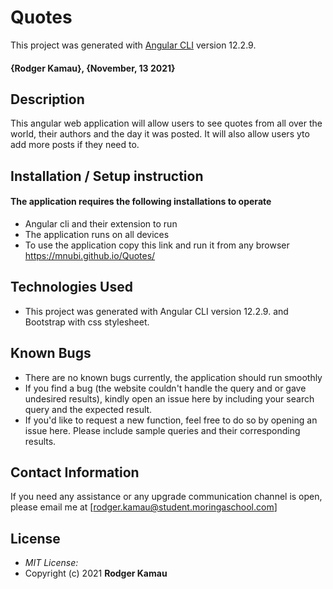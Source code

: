 # Quotes

This project was generated with [Angular CLI](https://github.com/angular/angular-cli) version 12.2.9.
[](https://github.com/Mnubi/quotes.git)
#### {Rodger Kamau}, {November, 13 2021}

## Description
This angular web application will allow users to see quotes from all over the world, their authors and the day it was posted. It will also allow users yto add more posts if they need to.

## Installation / Setup instruction

#### The application requires the following installations to operate 
* Angular cli and their extension to run
* The application runs on all devices
* To use the application copy this link and run it from any browser https://mnubi.github.io/Quotes/

## Technologies Used

* This project was generated with Angular CLI version 12.2.9. and Bootstrap with css stylesheet.

## Known Bugs
* There are no known bugs currently, the application should run smoothly
* If you find a bug (the website couldn't handle the query and or gave undesired results), kindly open an issue here by including your search query and the expected result.
* If you'd like to request a new function, feel free to do so by opening an issue here. Please include sample queries and their corresponding results.

## Contact Information 

If you need any assistance or any upgrade communication channel is open, please email me at [rodger.kamau@student.moringaschool.com]

## License
* *MIT License:*
* Copyright (c) 2021 **Rodger Kamau**
